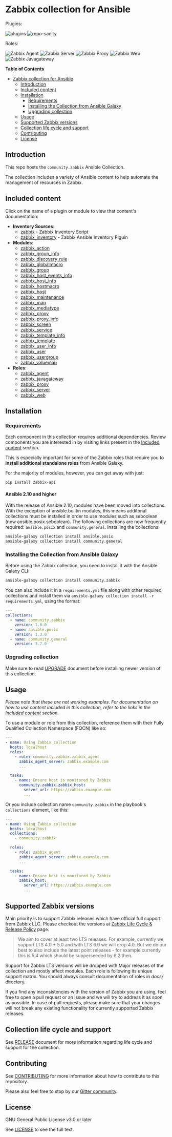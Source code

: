 # Zabbix collection for Ansible

Plugins:

![plugins](https://github.com/ansible-collections/community.zabbix/workflows/plugins-integration/badge.svg) ![repo-sanity](https://github.com/ansible-collections/community.zabbix/workflows/repo-sanity/badge.svg)

Roles:

![Zabbix Agent](https://github.com/ansible-collections/community.zabbix/workflows/community.zabbix.zabbix_agent/badge.svg) ![Zabbix Server](https://github.com/ansible-collections/community.zabbix/workflows/community.zabbix.zabbix_server/badge.svg) ![Zabbix Proxy](https://github.com/ansible-collections/community.zabbix/workflows/community.zabbix.zabbix_proxy/badge.svg) ![Zabbix Web](https://github.com/ansible-collections/community.zabbix/workflows/community.zabbix.zabbix_web/badge.svg) ![Zabbix Javagateway](https://github.com/ansible-collections/community.zabbix/workflows/community.zabbix.zabbix_javagateway/badge.svg)

**Table of Contents**

- [Zabbix collection for Ansible](#zabbix-collection-for-ansible)
  * [Introduction](#introduction)
  * [Included content](#included-content)
  * [Installation](#installation)
    + [Requirements](#requirements)
    + [Installing the Collection from Ansible Galaxy](#installing-the-collection-from-ansible-galaxy)
    + [Upgrading collection](#upgrading-collection)
  * [Usage](#usage)
  * [Supported Zabbix versions](#supported-zabbix-versions)
  * [Collection life cycle and support](#collection-life-cycle-and-support)
  * [Contributing](#contributing)
  * [License](#license)

## Introduction

This repo hosts the `community.zabbix` Ansible Collection.

The collection includes a variety of Ansible content to help automate the management of resources in Zabbix.

## Included content

Click on the name of a plugin or module to view that content's documentation:

  - **Inventory Sources**:
    - [zabbix](scripts/inventory/zabbix.py) - Zabbix Inventory Script 
	- [zabbix_inventory](plugins/inventory/zabbix_inventory.py) - Zabbix Ansible Inventory Plguin 
  - **Modules**:
    - [zabbix_action](https://docs.ansible.com/ansible/2.10/collections/community/zabbix/zabbix_action_module.html)
    - [zabbix_group_info](https://docs.ansible.com/ansible/2.10/collections/community/zabbix/zabbix_group_info_module.html)
    - [zabbix_discovery_rule](https://docs.ansible.com/ansible/2.10/collections/community/zabbix/zabbix_discovery_rule_module.html)
    - [zabbix_globalmacro](https://docs.ansible.com/ansible/2.10/collections/community/zabbix/zabbix_globalmacro_module.html)
    - [zabbix_group](https://docs.ansible.com/ansible/2.10/collections/community/zabbix/zabbix_group_module.html)
    - [zabbix_host_events_info](https://docs.ansible.com/ansible/2.10/collections/community/zabbix/zabbix_host_events_info_module.html)
    - [zabbix_host_info](https://docs.ansible.com/ansible/2.10/collections/community/zabbix/zabbix_host_info_module.html)
    - [zabbix_hostmacro](https://docs.ansible.com/ansible/2.10/collections/community/zabbix/zabbix_hostmacro_module.html)
    - [zabbix_host](https://docs.ansible.com/ansible/2.10/collections/community/zabbix/zabbix_host_module.html)
    - [zabbix_maintenance](https://docs.ansible.com/ansible/2.10/collections/community/zabbix/zabbix_maintenance_module.html)
    - [zabbix_map](https://docs.ansible.com/ansible/2.10/collections/community/zabbix/zabbix_map_module.html)
    - [zabbix_mediatype](https://docs.ansible.com/ansible/2.10/collections/community/zabbix/zabbix_mediatype_module.html)
    - [zabbix_proxy](https://docs.ansible.com/ansible/2.10/collections/community/zabbix/zabbix_proxy_module.html)
    - [zabbix_proxy_info](https://docs.ansible.com/ansible/latest/collections/community/zabbix/zabbix_proxy_info_module.html)
    - [zabbix_screen](https://docs.ansible.com/ansible/2.10/collections/community/zabbix/zabbix_screen_module.html)
    - [zabbix_service](https://docs.ansible.com/ansible/2.10/collections/community/zabbix/zabbix_service_module.html)
    - [zabbix_template_info](https://docs.ansible.com/ansible/2.10/collections/community/zabbix/zabbix_template_info_module.html)
    - [zabbix_template](https://docs.ansible.com/ansible/2.10/collections/community/zabbix/zabbix_template_module.html)
    - [zabbix_user_info](https://docs.ansible.com/ansible/2.10/collections/community/zabbix/zabbix_user_info_module.html)
    - [zabbix_user](https://docs.ansible.com/ansible/2.10/collections/community/zabbix/zabbix_user_module.html)
    - [zabbix_usergroup](https://docs.ansible.com/ansible/2.10/collections/community/zabbix/zabbix_usergroup_module.html)
    - [zabbix_valuemap](https://docs.ansible.com/ansible/2.10/collections/community/zabbix/zabbix_valuemap_module.html)
  - **Roles**:
    - [zabbix_agent](docs/ZABBIX_AGENT_ROLE.md)
    - [zabbix_javagateway](docs/ZABBIX_JAVAGATEWAY_ROLE.md)
    - [zabbix_proxy](docs/ZABBIX_PROXY_ROLE.md)
    - [zabbix_server](docs/ZABBIX_SERVER_ROLE.md)
    - [zabbix_web](docs/ZABBIX_WEB_ROLE.md)

## Installation

### Requirements

Each component in this collection requires additional dependencies. Review components you are interested in by visiting links present in the [Included content](#included-content) section.

This is especially important for some of the Zabbix roles that require you to **install additional standalone roles** from Ansible Galaxy.

For the majority of modules, however, you can get away with just:

```bash
pip install zabbix-api
```
#### Ansible 2.10 and higher

With the release of Ansible 2.10, modules have been moved into collections.  With the exception of ansible.builtin modules, this means additonal collections must be installed in order to use modules such as seboolean (now ansible.posix.seboolean).  The following collections are now frequently required: `ansible.posix` and `community.general`.  Installing the collections:

```bash
ansible-galaxy collection install ansible.posix
ansible-galaxy collection install community.general
```
### Installing the Collection from Ansible Galaxy

Before using the Zabbix collection, you need to install it with the Ansible Galaxy CLI:

```bash
ansible-galaxy collection install community.zabbix
```

You can also include it in a `requirements.yml` file along with other required collections and install them via `ansible-galaxy collection install -r requirements.yml`, using the format:

```yaml
---
collections:
  - name: community.zabbix
    version: 1.6.0
  - name: ansible.posix
    version: 1.3.0
  - name: community.general
    version: 3.7.0
```

### Upgrading collection

Make sure to read [UPGRADE](docs/UPGRADE.md) document before installing newer version of this collection.

## Usage

*Please note that these are not working examples. For documentation on how to use content included in this collection, refer to the links in the [Included content](#included-content) section.*

To use a module or role from this collection, reference them with their Fully Qualified Collection Namespace (FQCN) like so:

```yaml
---
- name: Using Zabbix collection
  hosts: localhost
  roles:
    - role: community.zabbix.zabbix_agent
      zabbix_agent_server: zabbix.example.com
      ...

  tasks:
    - name: Ensure host is monitored by Zabbix
      community.zabbix.zabbix_host:
        server_url: https://zabbix.example.com
        ...
```

Or you include collection name `community.zabbix` in the playbook's `collections` element, like this:

```yaml
---
- name: Using Zabbix collection
  hosts: localhost
  collections:
    - community.zabbix

  roles:
    - role: zabbix_agent
      zabbix_agent_server: zabbix.example.com
      ...

  tasks:
    - name: Ensure host is monitored by Zabbix
      zabbix_host:
        server_url: https://zabbix.example.com
        ...
```

## Supported Zabbix versions

Main priority is to support Zabbix releases which have official full support from Zabbix LLC. Please checkout the versions at [Zabbix Life Cycle & Release Policy](https://www.zabbix.com/life_cycle_and_release_policy) page.

> We aim to cover at least two LTS releases. For example, currently we support LTS 4.0 + 5.0 and with LTS 6.0 we will drop 4.0. But we do our best to also include the latest point releases - for example currently this is 5.4 which should be supperseeded by 6.2 then.

Support for Zabbix LTS versions will be dropped with Major releases of the collection and mostly affect modules. Each role is following its unique support matrix. You should always consult documentation of roles in *docs/* directory.

If you find any inconsistencies with the version of Zabbix you are using, feel free to open a pull request or an issue and we will try to address it as soon as possible. In case of pull requests, please make sure that your changes will not break any existing functionality for currently supported Zabbix releases.

## Collection life cycle and support

See [RELEASE](docs/RELEASE.md) document for more information regarding life cycle and support for the collection.

## Contributing

See [CONTRIBUTING](CONTRIBUTING.md) for more information about how to contribute to this repository.

Please also feel free to stop by our [Gitter community](https://gitter.im/community-zabbix/community).

## License

GNU General Public License v3.0 or later

See [LICENSE](LICENSE) to see the full text.
